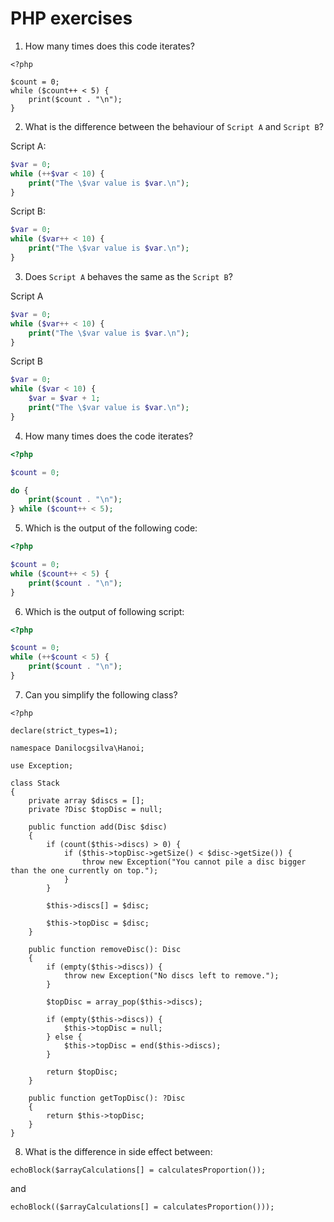 # PHP exercises

1. How many times does this code iterates?
```
<?php

$count = 0;
while ($count++ < 5) {
	print($count . "\n");
}
```

2. What is the difference between the behaviour of `Script A` and `Script B`?

Script A:
```php
$var = 0;
while (++$var < 10) {
    print("The \$var value is $var.\n");
}
```

Script B:
```php
$var = 0;
while ($var++ < 10) {
    print("The \$var value is $var.\n");
}
```

3. Does `Script A` behaves the same as the `Script B`?

Script A
```php
$var = 0;
while ($var++ < 10) {
    print("The \$var value is $var.\n");
}
```

Script B
```php
$var = 0;
while ($var < 10) {
    $var = $var + 1;
    print("The \$var value is $var.\n");
}
```

4. How many times does the code iterates?
```php
<?php

$count = 0;

do { 
	print($count . "\n"); 
} while ($count++ < 5); 
```

5. Which is the output of the following code:
```php
<?php

$count = 0;
while ($count++ < 5) {
	print($count . "\n");
}
```

6. Which is the output of following script:
```php
<?php

$count = 0;
while (++$count < 5) {
	print($count . "\n");
}
```

7. Can you simplify the following class?
```
<?php

declare(strict_types=1);

namespace Danilocgsilva\Hanoi;

use Exception;

class Stack
{
    private array $discs = [];
    private ?Disc $topDisc = null;

    public function add(Disc $disc)
    {
        if (count($this->discs) > 0) {
            if ($this->topDisc->getSize() < $disc->getSize()) {
                throw new Exception("You cannot pile a disc bigger than the one currently on top.");
            }
        }

        $this->discs[] = $disc;
        
        $this->topDisc = $disc;
    }

    public function removeDisc(): Disc
    {
        if (empty($this->discs)) {
            throw new Exception("No discs left to remove.");
        }

        $topDisc = array_pop($this->discs);

        if (empty($this->discs)) {
            $this->topDisc = null;
        } else {
            $this->topDisc = end($this->discs);
        }

        return $topDisc;
    }

    public function getTopDisc(): ?Disc
    {
        return $this->topDisc;
    }
}
```

8. What is the difference in side effect between:
```
echoBlock($arrayCalculations[] = calculatesProportion());
```
and
```
echoBlock(($arrayCalculations[] = calculatesProportion()));
```
